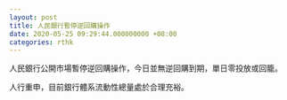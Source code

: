 ```yaml
---
layout: post
title: 人民銀行暫停逆回購操作
date: 2020-05-25 09:29:44.000000000 +08:00
categories: rthk
---
```


人民銀行公開市場暫停逆回購操作，今日並無逆回購到期，單日零投放或回籠。

人行重申，目前銀行體系流動性總量處於合理充裕。
